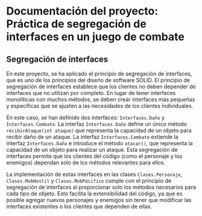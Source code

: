 # Documentación del proyecto: Práctica de segregación de interfaces en un juego de combate

## Segregación de interfaces

En este proyecto, se ha aplicado el principio de segregación de interfaces, que es uno de los principios del diseño de software SOLID. El principio de segregación de interfaces establece que los clientes no deben depender de interfaces que no utilizan por completo. En lugar de tener interfaces monolíticas con muchos métodos, se deben crear interfaces más pequeñas y específicas que se ajusten a las necesidades de los clientes individuales.

En este caso, se han definido dos interfaces: `Interfaces.Daño` y `Interfaces.Combate`. La interfaz `Interfaces.Daño` define un único método `recibirAtaque(int ataque)` que representa la capacidad de un objeto para recibir daño de un ataque. La interfaz `Interfaces.Combate` extiende la interfaz `Interfaces.Daño` e introduce el método `atacar()`, que representa la capacidad de un objeto para realizar un ataque. Esta segregación de interfaces permite que los clientes del código (como el personaje y los enemigos) dependan solo de los métodos relevantes para ellos.

La implementación de estas interfaces en las clases `Clases.Personaje`, `Clases.MobHostil` y `Clases.MobPacifico` cumple con el principio de segregación de interfaces al proporcionar solo los métodos necesarios para cada tipo de objeto. Esto facilita la extensibilidad del código, ya que es posible agregar nuevos personajes y enemigos sin tener que modificar las interfaces existentes o los clientes que dependen de ellas.


